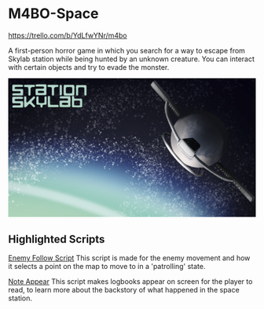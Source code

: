 # M4BO-Space

https://trello.com/b/YdLfwYNr/m4bo



A first-person horror game in which you search for a way to escape from Skylab station while being hunted by an unknown creature. You can interact with certain objects and try to evade the monster.


![Image van het startScherm](4Bo-Space/Assets/Pictures/StartScreenBackground.png)

## Highlighted Scripts
[Enemy Follow Script](4Bo-Space/Assets/Scripts/EnemyFollow.cs)
This script is made for the enemy movement and how it selects a point on the map to move to in a 'patrolling' state.

[Note Appear](4Bo-Space/Assets/Scripts/NoteAppear.cs)
This script makes logbooks appear on screen for the player to read, to learn more about the backstory of what happened in the space station.

